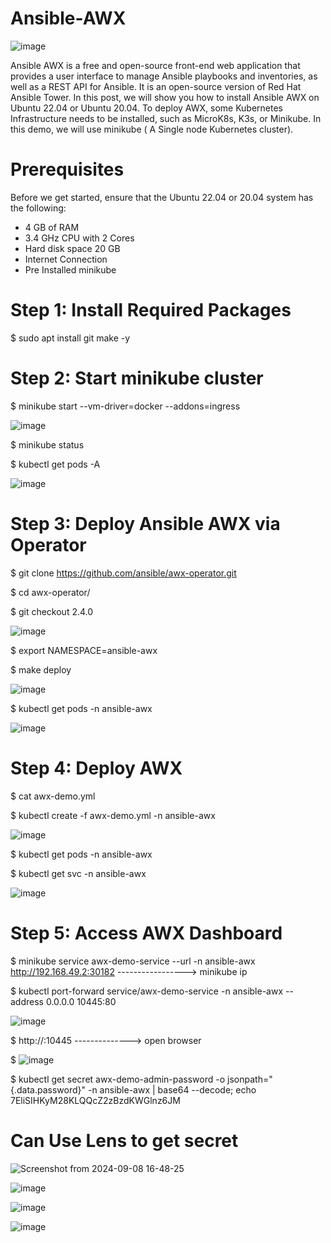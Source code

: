 # Ansible-AWX

![image](https://github.com/user-attachments/assets/2a7d2202-07f3-4b94-ac76-f44f0122e428)

Ansible AWX is a free and open-source front-end web application that provides a user interface to manage Ansible playbooks and inventories, as well as a REST API for Ansible. It is an open-source version of Red Hat Ansible Tower.
In this post, we will show you how to install Ansible AWX on Ubuntu 22.04 or Ubuntu 20.04. To deploy AWX, some Kubernetes Infrastructure needs to be installed, such as MicroK8s, K3s, or Minikube. In this demo, we will use minikube ( A Single node Kubernetes cluster).

# Prerequisites


Before we get started, ensure that the Ubuntu 22.04 or 20.04 system has the following:

- 4 GB of RAM
- 3.4 GHz CPU with 2 Cores
- Hard disk space 20 GB
- Internet Connection
- Pre Installed minikube

# Step 1: Install Required Packages
$ sudo apt install git make -y

# Step 2: Start minikube cluster

$ minikube start --vm-driver=docker --addons=ingress

![image](https://github.com/user-attachments/assets/4a0d9c6e-e9e2-4660-ada1-bd69daa30bf3)

$ minikube status

$ kubectl get pods -A

![image](https://github.com/user-attachments/assets/c20682a7-bff8-43c2-8941-cefd26a23da2)


# Step 3: Deploy Ansible AWX via Operator
$ git clone https://github.com/ansible/awx-operator.git

$ cd awx-operator/

$ git checkout 2.4.0

![image](https://github.com/user-attachments/assets/10983048-2c3f-43d5-99ba-14fb698741d8)

$ export NAMESPACE=ansible-awx

$ make deploy

![image](https://github.com/user-attachments/assets/274cef86-7321-47c3-8249-eda24cde4827)

$ kubectl get pods -n ansible-awx

![image](https://github.com/user-attachments/assets/8a2983ed-abd4-47fc-a1d1-f73a92949a5c)

# Step 4: Deploy AWX 
$ cat awx-demo.yml

$ kubectl create -f awx-demo.yml -n ansible-awx

![image](https://github.com/user-attachments/assets/11a2e885-cdb5-48c2-b70a-f02f7b11c127)

$ kubectl get pods -n ansible-awx

$ kubectl get svc -n ansible-awx

![image](https://github.com/user-attachments/assets/3121a6b9-fb34-4e50-b2cf-9c31913aabe4)

# Step 5: Access AWX Dashboard

$ minikube service awx-demo-service --url -n ansible-awx
http://192.168.49.2:30182                                                   -----------------> minikube ip

$ kubectl port-forward service/awx-demo-service -n ansible-awx --address 0.0.0.0 10445:80

![image](https://github.com/user-attachments/assets/45461c74-0c27-4fbf-a9df-95df2a32f791)

$ http://<Ubuntu-System-IP-Address>:10445          --------------> open browser

$ ![image](https://github.com/user-attachments/assets/d1582164-ff8e-4749-81c1-db16dc40c73f)

$ kubectl get secret awx-demo-admin-password -o jsonpath="{.data.password}" -n ansible-awx | base64 --decode; echo
7EliSIHKyM28KLQQcZ2zBzdKWGlnz6JM

# Can Use Lens to get secret

![Screenshot from 2024-09-08 16-48-25](https://github.com/user-attachments/assets/75ddba91-24e9-4a9e-924f-379482dab889)

![image](https://github.com/user-attachments/assets/842ba541-cb14-4ac9-89dc-88a773fbd69c)

![image](https://github.com/user-attachments/assets/20c09c9b-bde8-4a47-9303-c148d317c997)

![image](https://github.com/user-attachments/assets/847f3a3f-322c-4ddb-a947-5f02ba721bac)











